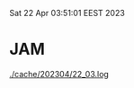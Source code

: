 Sat 22 Apr 03:51:01 EEST 2023
# JAM
<a href='./cache/202304/22_03.log'>./cache/202304/22_03.log</a>
